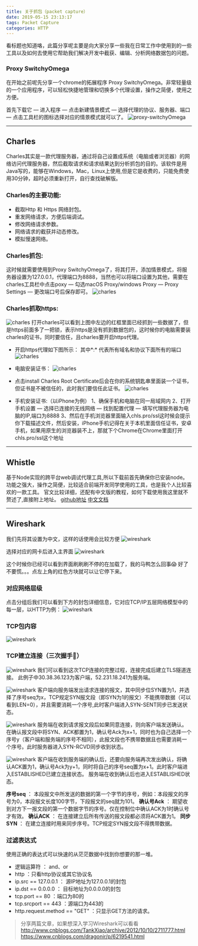 ```yaml
---
title: 关于抓包（packet capture）
date: 2019-05-15 23:13:17
tags: Packet Capture
categories: HTTP
---
```


看标题也知道咯，此篇分享呢主要是向大家分享一些我在日常工作中使用到的一些工具以及如何去使用它帮助我们解决开发中截获、编辑、分析网络数据包的问题。

### Proxy SwitchyOmega
在开始之前呢先分享一个chrome的拓展程序 Proxy SwitchyOmega。非常轻量级的一个应用程序，可以轻松快捷地管理和切换多个代理设置，操作之简便，使用之方便。

首先下载它 — 进入程序 — 点击新建情景模式 — 选择代理的协议、服务器、端口 — 点击工具栏的图标选择对应的情景模式就可以了。
![proxy-switchyOmega](packet-capture/proxy.png)

***

## Charles
Charles其实是一款代理服务器，通过将自己设置成系统（电脑或者浏览器）的网络访问代理服务器，然后截取请求和请求结果达到分析抓包的目的。该软件是用Java写的，能够在Windows，Mac，Linux上使用,但是它是收费的，只能免费使用30分钟，超时必须重新打开，自行查找破解版。

### Charles的主要功能:
- 截取Http 和 Https 网络封包。
- 重发网络请求，方便后端调试。
- 修改网络请求参数。
- 网络请求的截获并动态修改。
- 模拟慢速网络。

### Charles抓包:
这时候就需要使用到Proxy SwitchyOmega了，将其打开，添加情景模式，将服务器设置为127.0.0.1，代理端口为8888，当然也可以将端口设置为其他，需要在charles工具栏中点击poxy — 勾选macOS Proxy/windows Proxy — Proxy Settings — 更改端口号后保存即可。
![charles](packet-capture/charles1.png)

### Charles抓取https:
![charles](packet-capture/charles2.png)
打开charles可以看到上图中左边的红框里面已经抓到一些数据了，但是https前面多了一把锁，表示https是没有抓到数据包的，这时候你的电脑需要装charles的证书，同时要信任，且charles要开启https代理。

- 开启https代理如下图所示：
其中*:* 代表所有域名和协议下面所有的端口
![charles](packet-capture/charles3.png)

- 电脑安装证书：
![charles](packet-capture/charles4.png)

- 点击install Charles Root Certificate后会在你的系统钥匙串里面装一个证书，但证书是不被信任的，此时我们要信任此证书。
![charles](packet-capture/charles5.png)

- 手机安装证书:（以iPhone为例）
1、确保手机和电脑在同一局域网内
2、打开手机设置 — 选择已连接的无线网络 — 找到配置代理 — 填写代理服务器为电脑的IP,端口为8888
3、然后在手机浏览器里面输入chls.pro/ssl这时候会提示你下载描述文件，然后安装，iPhone手机记得在关于本机里面信任证书，安卓手机，如果用原生的浏览器装不上，那就下个Chrome在Chrome里面打开chls.pro/ssl这个地址

***

## Whistle
基于Node实现的跨平台web调试代理工具,所以下载前首先确保你已安装node。功能之强大，操作之简便，比较适合前端开发同学使用的工具，也是我个人比较喜欢的一款工具。
官文比较详细，还配有中文版的教程，如何下载使用我这里就不赘述了,直接附上地址。
[github地址](https://github.com/avwo/whistle)
[中文文档](http://wproxy.org/whistle/)

***

## Wireshark
我们先将其设置为中文，这样的话使用会比较方便
![wireshark](packet-capture/wireshark1.png)

选择对应的网卡后进入主界面
![wireshark](packet-capture/wireshark2.jpg)

这个时候你已经可以看到界面刷刷刷不停的在加载了，我的马鸭怎么回事😱
好了不要慌。。。点左上角的红色方块就可以让它停下来。

### 对应网络层级
点击分组后我们可以看到下方的封包详细信息，它对应TCP/IP五层网络模型中的每一层，以HTTP为例：
![wireshark](packet-capture/wireshark3.jpg)

### TCP包内容
![wireshark](packet-capture/wireshark4.jpg)

### TCP建立连接（三次握手🤝）
![wireshark](packet-capture/tcp1.jpg)
我们可以看到这次TCP连接的完整过程，连接完成后建立TLS隧道连接。
此例子中30.38.36.123为客户端，52.231.18.241为服务端。

![wireshark](packet-capture/tcp2.jpg)
客户端向服务端发出请求连接的报文，其中同步位SYN置为1，并选择了序号seq为x，TCP规定SYN报文段（即SYN为1的报文）不能携带数据（可以看到LEN=0），并且需要消耗一个序号,此时客户端进入SYN-SENT同步已发送状态。

![wireshark](packet-capture/tcp3.jpg)
服务端在收到请求报文段后如果同意连接，则向客户端发送确认。在确认报文段中将SYN、ACK都置为1，确认号Ack为x+1，同时也为自己选择一个序号y（客户端和服务端的序号不相同），此报文段也不携带数据且也需要消耗一个序号。此时服务器进入SYN-RCVD同步收到状态。

![wireshark](packet-capture/tcp4.jpg)
客户端在收到服务端的确认后，还要向服务端再次发出确认，将确认ACK置为1，确认号Ack为y+1，同时将自己的序号seq置为x+1。此时客户端进入ESTABLISHED已建立连接状态。
服务端在收到确认后也进入ESTABLISHED状态。

**序号seq** ： 本段报文中所发送的数据的第一个字节的序号，例如：本段报文的序号为0，本段报文长度100字节，下段报文的seq就为101。
**确认号Ack** ： 期望收到对方下一报文段的第一个数据字节的序号。仅在控制位中确认ACK为1时确认号才有效。
**确认ACK** ： 在连接建立后所有传送的报文段都必须将ACK置为1。
**同步SYN** ： 在建立连接时用来同步序号。TCP规定SYN报文段不得携带数据。

### 过滤表达式
使用正确的表达式可以快速的从茫茫数据中找到你想要的那一堆。
- 逻辑运算符 ： and、or
- http ：只看http协议或其它协议名
- ip.src == 127.0.0.1 ： 源IP地址为127.0.0.1的封包
- ip.dst == 0.0.0.0 ： 目标地址为0.0.0.0的封包
- tcp.port == 80 ：端口为80的
- tcp.srcport == 443 ：源端口为443的
- http.request.method == "GET" ：只显示GET方法的请求。


> 分享两篇文章，如果想深入学习Wireshark可以看看
> http://www.cnblogs.com/TankXiao/archive/2012/10/10/2711777.html
> https://www.cnblogs.com/dragonir/p/6219541.html